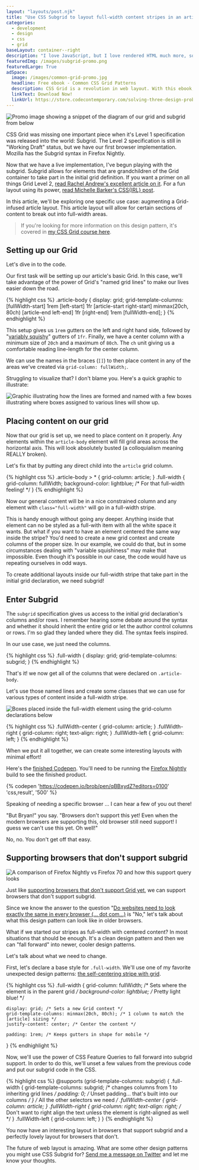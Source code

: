 ```yaml
---
layout: "layouts/post.njk"
title: "Use CSS Subgrid to layout full-width content stripes in an article template"
categories:
  - development
  - design
  - css
  - grid
baseLayout: container--right
description: "I love JavaScript, but I love rendered HTML much more, so I challenged myself to convert James' client-side JS code to something that rendered HTML. I wanted to do it as quickly and as concisely as possible."
featuredImg: /images/subgrid-promo.png
featuredLarge: True
adSpace: 
  image: /images/common-grid-promo.jpg
  headline: Free ebook - Common CSS Grid Patterns
  description: CSS Grid is a revolution in web layout. With this ebook, I cover 3 design patterns that Grid solves easier, better and more creatively to help push our designs in better directions.
  linkText: Download Now!
  linkUrl: https://store.codecontemporary.com/solving-three-design-problems-with-css-grid/buy
---
```


![Promo image showing a snippet of the diagram of our grid and subgrid from below](/images/subgrid-topper.png)

CSS Grid was missing one important piece when it's Level 1 specification was released into the world: Subgrid. The Level 2 specification is still in "Working Draft" status, but we have our first browser implementation. Mozilla has the Subgrid syntax in Firefox Nightly.

Now that we have a live implementation, I've begun playing with the subgrid. Subgrid allows for elements that are grandchildren of the Grid container to take part in the initial grid definition. If you want a primer on all things Grid Level 2, [read Rachel Andrew's excellent article on it](https://www.smashingmagazine.com/2018/07/css-grid-2/). For a fun layout using its power, [read Michelle Barker's CSS{IRL} post](https://css-irl.info/subgrid-is-here/).

In this article, we'll be exploring one specific use case: augmenting a Grid-infused article layout. This article layout will allow for certain sections of content to break out into full-width areas.

> If you're looking for more information on this design pattern, it's covered in [my CSS Grid course here](https://store.codecontemporary.com/practical-css-grid).

## Setting up our Grid

Let's dive in to the code. 

Our first task will be setting up our article's basic Grid. In this case, we'll take advantage of the power of Grid's "named grid lines" to make our lives easier down the road.

{% highlight css %}
.article-body {
    display: grid;
    grid-template-columns: [fullWidth-start] 1rem 
                           [left-start]      1fr 
                           [article-start right-start] minmax(20ch, 80ch) 
                           [article-end left-end] 1fr 
                           [right-end] 1rem [fullWidth-end];
}
{% endhighlight %}

This setup gives us `1rem` gutters on the left and right hand side, followed by "[variably squishy](https://blog.logrocket.com/examining-squishiness-in-intrinsic-web-design-1005d30dda0c/)" gutters of `1fr`. Finally, we have a center column with a minimum size of `20ch` and a maximum of `80ch`. The `ch` unit giving us a comfortable reading line-length for the center column.

We can use the names in the braces (`[]`) to then place content in any of the areas we've created via `grid-column: fullWidth;`.

Struggling to visualize that? I don't blame you. Here's a quick graphic to illustrate:

![Graphic illustrating how the lines are formed and named with a few boxes illustrating where boxes assigned to various lines will show up.](/images/subgrid-visualization.png)

## Placing content on our grid

Now that our grid is set up, we need to place content on it properly. Any elements within the `article-body` element will fill grid areas across the horizontal axis. This will look absolutely busted (a colloquialism meaning REALLY broken).

Let's fix that by putting any direct child into the `article` grid column.

{% highlight css %}
.article-body > * {
    grid-column: article;
}
.full-width {
    grid-column: fullWidth;
    background-color: lightblue; /* For that full-width feeling! */
}
{% endhighlight %}

Now our general content will be in a nice constrained column and any element with `class="full-width"` will go in a full-width stripe.

This is handy enough without going any deeper. Anything inside that element can no be styled as a full-with item with all the white space it wants. But what if you want to have an element centered the same way inside the stripe? You'd need to create a new grid context and create columns of the proper size. In our example, we could do that, but in some circumstances dealing with "variable squishiness" may make that impossible. Even though it's possible in our case, the code would have us repeating ourselves in odd ways.

To create additional layouts inside our full-width stripe that take part in the initial grid declaration, we need subgrid!

## Enter Subgrid

The `subgrid` specification gives us access to the initial grid declaration's columns and/or rows. I remember hearing some debate around the syntax and whether it should inherit the entire grid or let the author control columns or rows. I'm so glad they landed where they did. The syntax feels inspired.

In our use case, we just need the columns. 

{% highlight css %}
   .full-width {
        display: grid;
        grid-template-columns: subgrid;
   }
{% endhighlight %}

That's it! we now get all of the columns that were declared on `.article-body`.

Let's use those named lines and create some classes that we can use for various types of content inside a full-width stripe.

![Boxes placed inside the full-width element using the grid-column declarations below](/images/subgrid-visualization-child.png)

{% highlight css %}
.fullWidth-center {
    grid-column: article;
}
.fullWidth-right {
    grid-column: right;
    text-align: right;
}
.fullWidth-left {
    grid-column: left;
}
{% endhighlight %}

When we put it all together, we can create some interesting layouts with minimal effort!

Here's the [finished Codepen](https://codepen.io/brob/pen/qBBxydZ?editors=0100). You'll need to be running the [Firefox Nightly](https://www.mozilla.org/en-US/firefox/channel/desktop/) build to see the finished product.

{% codepen 'https://codepen.io/brob/pen/qBBxydZ?editors=0100' 'css,result', '500' %}

Speaking of needing a specific browser ... I can hear a few of you out there! 

"But Bryan!" you say. "Browsers don't support this yet! Even when the modern browsers are supporting this, old browser still need support! I guess we can't use this yet. Oh well!"

No, no. You don't get off that easy.

## Supporting browsers that don't support subgrid
![A comparison of Firefox Nightly vs Firefox 70 and how this support query looks](/images/subgrid-comparison.png)

Just like [supporting browsers that don't support Grid yet](https://bryanlrobinson.com/blog/your-code-should-fall-forward/), we can support browsers that don't support subgrid. 

Since we know the answer to the question "[Do websites need to look exactly the same in every browser (... dot com...)](http://dowebsitesneedtolookexactlythesameineverybrowser.com/) is "No," let's talk about what this design pattern can look like in older browsers.

What if we started our stripes as full-width with centered content? In most situations that should be enough. It's a clean design pattern and then we can "fall forward" into newer, cooler design patterns.

Let's talk about what we need to change.

First, let's declare a base style for `.full-width`. We'll use one of my favorite unexpected design patterns: [the self-centering stripe with grid](https://bryanlrobinson.com/blog/use-css-grid-to-create-full-width-background-with-centered-content/).

{% highlight css %}
.full-width {
    grid-column: fullWidth; /* Sets where the element is in the parent grid */
    background-color: lightblue; /* Pretty light blue! */
    
    display: grid; /* Sets a new Grid context */
    grid-template-columns: minmax(20ch, 80ch); /* 1 column to match the [article] sizing */
    justify-content: center; /* Center the content */

    padding: 1rem; /* Keeps gutters in shape for mobile */
}
{% endhighlight %}

Now, we'll use the power of CSS Feature Queries to fall forward into subgrid support. In order to do this, we'll unset a few values from the previous code and put our subgrid code in the CSS.

{% highlight css %}
@supports (grid-template-columns: subgrid) {
    .full-width {
        grid-template-columns: subgrid; /* changes columns from 1 to inheriting grid lines */
        padding: 0; /* Unset padding... that's built into our columns */
    }
    /* All the other selectors we need */
    .fullWidth-center {
        grid-column: article;
    }
    .fullWidth-right {
        grid-column: right;
        text-align: right; /* Don't want to right align the text unless the element is right-aligned as well */
    }
    .fullWidth-left {
        grid-column: left;
    }
}
{% endhighlight %}

You now have an interesting layout in browsers that support subgrid and a perfectly lovely layout for browsers that don't.

The future of web layout is amazing. What are some other design patterns you might use CSS Subgrid for? [Send me a message on Twitter](https://twitter.com/intent/tweet?text=Here%20is%20what%20I%20think%20about%20your%20subgrid%20article%20https://bryanlrobinson.com/blog/use-css-subgrid-laying-out-full-width-article-stripes/) and let me know your thoughts.
